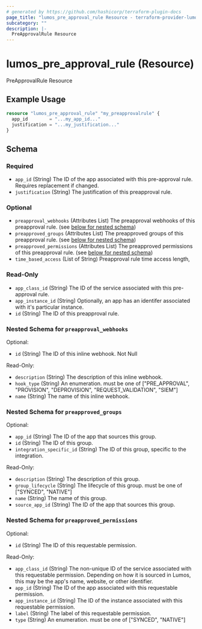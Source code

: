```yaml
---
# generated by https://github.com/hashicorp/terraform-plugin-docs
page_title: "lumos_pre_approval_rule Resource - terraform-provider-lumos"
subcategory: ""
description: |-
  PreApprovalRule Resource
---
```


# lumos_pre_approval_rule (Resource)

PreApprovalRule Resource

## Example Usage

```terraform
resource "lumos_pre_approval_rule" "my_preapprovalrule" {
  app_id        = "...my_app_id..."
  justification = "...my_justification..."
}
```

<!-- schema generated by tfplugindocs -->
## Schema

### Required

- `app_id` (String) The ID of the app associated with this pre-approval rule. Requires replacement if changed.
- `justification` (String) The justification of this preapproval rule.

### Optional

- `preapproval_webhooks` (Attributes List) The preapproval webhooks of this preapproval rule. (see [below for nested schema](#nestedatt--preapproval_webhooks))
- `preapproved_groups` (Attributes List) The preapproved groups of this preapproval rule. (see [below for nested schema](#nestedatt--preapproved_groups))
- `preapproved_permissions` (Attributes List) The preapproved permissions of this preapproval rule. (see [below for nested schema](#nestedatt--preapproved_permissions))
- `time_based_access` (List of String) Preapproval rule time access length,

### Read-Only

- `app_class_id` (String) The ID of the service associated with this pre-approval rule.
- `app_instance_id` (String) Optionally, an app has an identifer associated with it's particular instance.
- `id` (String) The ID of this preapproval rule.

<a id="nestedatt--preapproval_webhooks"></a>
### Nested Schema for `preapproval_webhooks`

Optional:

- `id` (String) The ID of this inline webhook. Not Null

Read-Only:

- `description` (String) The description of this inline webhook.
- `hook_type` (String) An enumeration. must be one of ["PRE_APPROVAL", "PROVISION", "DEPROVISION", "REQUEST_VALIDATION", "SIEM"]
- `name` (String) The name of this inline webhook.


<a id="nestedatt--preapproved_groups"></a>
### Nested Schema for `preapproved_groups`

Optional:

- `app_id` (String) The ID of the app that sources this group.
- `id` (String) The ID of this group.
- `integration_specific_id` (String) The ID of this group, specific to the integration.

Read-Only:

- `description` (String) The description of this group.
- `group_lifecycle` (String) The lifecycle of this group. must be one of ["SYNCED", "NATIVE"]
- `name` (String) The name of this group.
- `source_app_id` (String) The ID of the app that sources this group.


<a id="nestedatt--preapproved_permissions"></a>
### Nested Schema for `preapproved_permissions`

Optional:

- `id` (String) The ID of this requestable permission.

Read-Only:

- `app_class_id` (String) The non-unique ID of the service associated with this requestable permission. Depending on how it is sourced in Lumos, this may be the app's name, website,  or other identifier.
- `app_id` (String) The ID of the app associated with this requestable permission.
- `app_instance_id` (String) The ID of the instance associated with this requestable permission.
- `label` (String) The label of this requestable permission.
- `type` (String) An enumeration. must be one of ["SYNCED", "NATIVE"]


